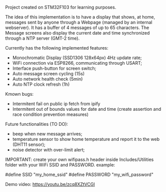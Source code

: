 Project created on STM32F103 for learning purposes.

The idea of this implementation is to have a display that shows, at home, messages sent by anyone through a Webpage (managed by an internal webserver). It has a buffer of 4 messages of up to 65 characters. The Message screens also display the current date and time synchronized through a NTP server (GMT-2 time).

Currently has the following implemented features:
- Monochromatic Display (SSD1306 128x64px) 4Hz update rate;
- WiFi connection via ESP8266, communicating through USART;
- Interface push-button for screen switch;
- Auto message screen cycling (15s)
- Auto network health check (5min)
- Auto NTP clock refresh (1h)

Kmown bugs:
- Intermitent fail on public ip fetch from ipify
- Intermitent out of bounds values for date and time (create assertion and race condition prevention measures) 

Future functionalities (TO DO):
- beep when new message arrives;
- temperature sensor to show home temperature and report it to the web (DHT11 sensor);
- noise detector with over-limit alert;

IMPORTANT: create your own wifipass.h header inside Includes/Utilities folder with your WiFi SSID and PASSWORD.
example:

#define SSID "my_home_ssid"
#define PASSWORD "my_wifi_password"

Demo video: https://youtu.be/zcq8XZtVCGI
